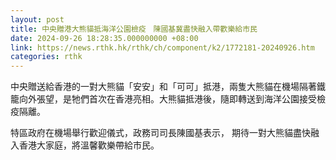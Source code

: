 ```yaml
---
layout: post
title: 中央贈港大熊貓抵海洋公園檢疫　陳國基冀盡快融入帶歡樂給市民
date: 2024-09-26 18:28:35.000000000 +08:00
link: https://news.rthk.hk/rthk/ch/component/k2/1772181-20240926.htm
categories: rthk
---
```


中央贈送給香港的一對大熊貓「安安」和「可可」抵港，兩隻大熊貓在機場隔著鐵籠向外張望，是牠們首次在香港亮相。大熊貓抵港後，隨即轉送到海洋公園接受檢疫隔離。

特區政府在機場舉行歡迎儀式，政務司司長陳國基表示， 期待一對大熊貓盡快融入香港大家庭，將溫馨歡樂帶給市民。
